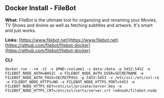 ## Docker Install - FileBot

**What:**
FileBot is the ultimate tool for organizing and renaming your Movies, TV Shows and Anime as well as fetching subtitles and artwork. It's smart and just works.

**Links:**
[https://www.filebot.net](https://www.filebot.net)
[https://github.com/filebot/filebot-docker](https://github.com/filebot/filebot-docker)

**CLI:**


```
docker run --rm -it -v $PWD:/volume1 -v data:/data -p 5452:5452 -e FILEBOT_NODE_AUTH=BASIC -e FILEBOT_NODE_AUTH_USER=SECRETNAME -e FILEBOT_NODE_AUTH_PASS=SECRETPASS -p 5453:5453 -v /etc/ssl:/etc/ssl:ro -e FILEBOT_NODE_HTTPS=NO -e FILEBOT_NODE_HTTPS_PORT=5453 -e FILEBOT_NODE_HTTPS_KEY=/etc/ssl/private/server.key -e FILEBOT_NODE_HTTPS_CRT=/etc/ssl/certs/server.crt rednoah/filebot:node
```



